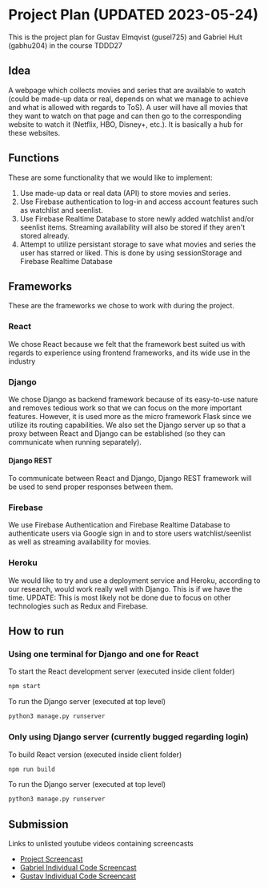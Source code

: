 # Project Plan (UPDATED 2023-05-24)

This is the project plan for Gustav Elmqvist (gusel725) and Gabriel Hult (gabhu204) in the course TDDD27

## Idea

A webpage which collects movies and series that are available to watch (could be made-up data or real, depends on what we manage to achieve and what is allowed with regards to ToS). A user will have all movies that they want to watch on that page and can then go to the corresponding website to watch it (Netflix, HBO, Disney+, etc.). It is basically a hub for these websites.

## Functions

These are some functionality that we would like to implement:

1. Use made-up data or real data (API) to store movies and series.
2. Use Firebase authentication to log-in and access account features such as watchlist and seenlist.
3. Use Firebase Realtime Database to store newly added watchlist and/or seenlist items. Streaming availability will also be stored if they aren't stored already.
4. Attempt to utilize persistant storage to save what movies and series the user has starred or liked. This is done by using sessionStorage and Firebase Realtime Database

## Frameworks

These are the frameworks we chose to work with during the project.

### React

We chose React because we felt that the framework best suited us with regards to experience using frontend frameworks, and its wide use in the industry

### Django

We chose Django as backend framework because of its easy-to-use nature and removes tedious work so that we can focus on the more important features. However, it is used more as the micro framework Flask since we utilize its routing capabilities. We also set the Django server up so that a proxy between React and Django can be established (so they can communicate when running separately). 

#### Django REST

To communicate between React and Django, Django REST framework will be used to send proper responses between them.

### Firebase

We use Firebase Authentication and Firebase Realtime Database to authenticate users via Google sign in and to store users watchlist/seenlist as well as streaming availability for movies.

### Heroku

We would like to try and use a deployment service and Heroku, according to our research, would work really well with Django. This is if we have the time.
UPDATE: This is most likely not be done due to focus on other technologies such as Redux and Firebase.

## How to run

### Using one terminal for Django and one for React

To start the React development server (executed inside client folder)

```zsh
npm start
```

To run the Django server (executed at top level)

```zsh
python3 manage.py runserver
```

### Only using Django server (currently bugged regarding login)

To build React version (executed inside client folder)

```zsh
npm run build
```

To run the Django server (executed at top level)

```zsh
python3 manage.py runserver
```

## Submission

Links to unlisted youtube videos containing screencasts

- [Project Screencast](https://youtu.be/em-PWKLoHRQ)
- [Gabriel Individual Code Screencast](https://youtu.be/sH9MdRGBKOQ)
- [Gustav Individual Code Screencast](https://youtu.be/e2m4QXDv-ms)

